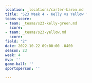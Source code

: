 ```yaml
---
location: _locations/carter-baron.md
title: 'S23 Week 4 - Kelly vs Yellow '
teams-score:
- team: _teams/s23-kelly-green.md
  score: 
- team: _teams/s23-yellow.md
  score: 
field: "2"
date: 2022-10-22 09:00:00 -0400
season: 23
week: 4
mvp: ''
game-ball: ''
sportsperson: ''

---
```

